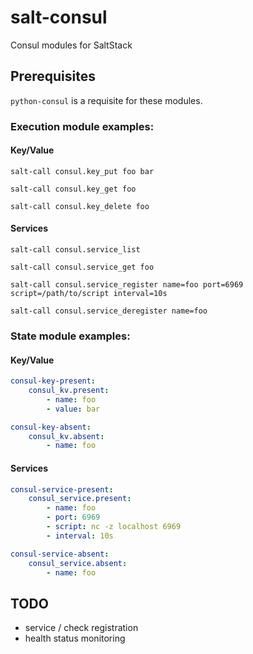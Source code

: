 # salt-consul
Consul modules for SaltStack

## Prerequisites

`python-consul` is a requisite for these modules.


### Execution module examples:

#### Key/Value

`salt-call consul.key_put foo bar`

`salt-call consul.key_get foo`

`salt-call consul.key_delete foo`

#### Services

`salt-call consul.service_list`

`salt-call consul.service_get foo`

`salt-call consul.service_register name=foo port=6969 script=/path/to/script interval=10s`

`salt-call consul.service_deregister name=foo`

### State module examples:

#### Key/Value

```yaml
consul-key-present:
    consul_kv.present:
        - name: foo
        - value: bar

consul-key-absent:
    consul_kv.absent:
        - name: foo
```

#### Services

```yaml
consul-service-present:
    consul_service.present:
        - name: foo
        - port: 6969
        - script: nc -z localhost 6969
        - interval: 10s

consul-service-absent:
    consul_service.absent:
        - name: foo
```

## TODO

- service / check registration
- health status monitoring


